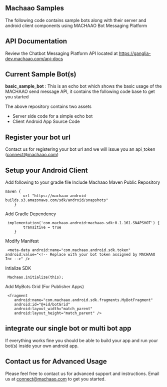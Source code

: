 ## Machaao Samples

The following code contains sample bots along with their server and android client components using MACHAAO Bot Messaging Platform

## API Documentation
Review the Chatbot Messaging Platform API located at https://ganglia-dev.machaao.com/api-docs

## Current Sample Bot(s)
**basic_sample_bot** : This is an echo bot which shows the basic usage of the MACHAAO send message API, it contains the following code base to get you started

The above repository contains two assets
-   Server side code for a simple echo bot
-   Client Android App Source Code

## Register your bot url
Contact us for registering your bot url and we will issue you an api_token (connect@machaao.com)

## Setup your Android Client
Add following to your gradle file
Include Machaao Maven Public Repository

    maven {
            url "https://machaao-android-builds.s3.amazonaws.com/sdk/android/snapshots"
        }

Add Gradle Dependency


     implementation('com.machaao.android:machaao-sdk:0.1.161-SNAPSHOT') {
            transitive = true
        }

Modify Manifest


     <meta-data android:name="com.machaao.android.sdk.token"
    android:value="<!-- Replace with your bot token assigned by MACHAAO Inc -->" />
    

Intialize SDK

     Machaao.initialize(this);
    

Add MyBots Grid (For Publisher Apps)

     <fragment
        android:name="com.machaao.android.sdk.fragments.MyBotFragment"
        android:id="@+id/botGrid"
        android:layout_width="match_parent"
        android:layout_height="match_parent" />
    

## integrate our single bot or multi bot app
If everything works fine you should be able to build your app and run your bot(s) inside your own android app.

## Contact us for Advanced Usage
Please feel free to contact us for advanced support and instructions.
Email us at connect@machaao.com to get you started.
